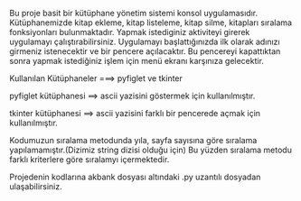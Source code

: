 Bu proje basit bir kütüphane yönetim sistemi konsol uygulamasıdır. Kütüphanemizde kitap ekleme, kitap listeleme, kitap silme, kitapları sıralama fonksiyonları bulunmaktadır. Yapmak istediginiz aktiviteyi girerek uygulamayı çalıştırabilirsiniz. Uygulamayı başlattığınızda ilk olarak adınızı girmeniz istenecektir ve bir pencere açılacaktır. Bu pencereyi kapattıktan sonra yapmak istediğiniz işlem için menü ekranı karşınıza gelecektir. 

Kullanılan Kütüphaneler ===> pyfiglet ve tkinter

pyfiglet kütüphanesi ==> ascii yazisini göstermek için kullanılmıştır.

tkinter kütüphanesi ==> ascii yazisini farklı bir pencerede açmak için kullanılmıştır.

Kodumuzun sıralama metodunda yıla, sayfa sayısına göre sıralama yapılamamıştır.(Dizimiz string dizisi olduğu için) Bu yüzden sıralama metodu farklı kriterlere göre sıralamyı içermektedir. 

Projedenin kodlarına akbank dosyası altındaki .py uzantılı dosyadan ulaşabilirsiniz.
